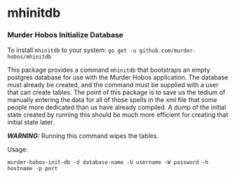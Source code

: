 # mhinitdb 

### Murder Hobos Initialize Database

To install ```mhinitdb``` to your system:
```go get -u github.com/murder-hobos/mhinitdb```

This package provides a command ```mhinitdb``` that bootstraps an empty postgres database for use
with the Murder Hobos application. The database must already be created, and the command must be
supplied with a user that can create tables. The point of this package is to save us the tedium
of manually entering the data for all of those spells in the xml file that some people more dedicated
than us have already compiled. A dump of the initial state created by running this should be much
more efficient for creating that initial state later.

***WARNING:*** Running this command wipes the tables. 

Usage:
```
murder-hobos-init-db -d database-name -U username -W password -h hostname -p port
```
